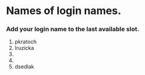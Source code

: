 # Names of login names.

### Add your login name to the last available slot.

1. pkratoch
2. lruzicka
3.
4.
5. dsedlak
